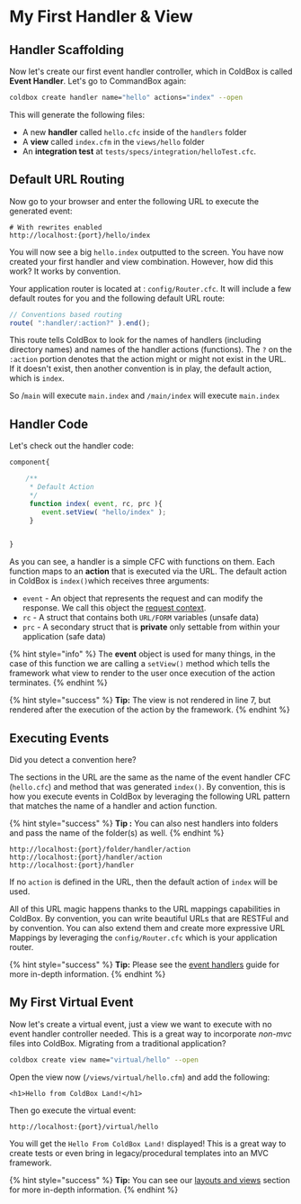 # My First Handler & View

## Handler Scaffolding

Now let's create our first event handler controller, which in ColdBox is called **Event Handler**. Let's go to CommandBox again:

```bash
coldbox create handler name="hello" actions="index" --open
```

This will generate the following files:

* A new **handler** called `hello.cfc` inside of the `handlers` folder
* A **view** called `index.cfm` in the `views/hello` folder&#x20;
* An **integration test** at `tests/specs/integration/helloTest.cfc`.&#x20;

## Default URL Routing

Now go to your browser and enter the following URL to execute the generated event:

```
# With rewrites enabled
http://localhost:{port}/hello/index
```

You will now see a big `hello.index` outputted to the screen. You have now created your first handler and view combination.  However, how did this work?  It works by convention.

Your application router is located at : `config/Router.cfc`.  It will include a few default routes for you and the following default URL route:

```javascript
// Conventions based routing
route( ":handler/:action?" ).end();
```

This route tells ColdBox to look for the names of handlers (including directory names) and names of the handler actions (functions).  The `?` on the `:action` portion denotes that the action might or might not exist in the URL.  If it doesn't exist, then another convention is in play, the default action, which is `index`.

So /`main` will execute `main.index` and `/main/index` will execute `main.index`

## Handler Code

Let's check out the handler code:

```javascript
component{

    /**
     * Default Action
     */
     function index( event, rc, prc ){
        event.setView( "hello/index" );
     }


}
```

As you can see, a handler is a simple CFC with functions on them. Each function maps to an **action** that is executed via the URL. The default action in ColdBox is `index()`which receives three arguments:

* `event` - An object that represents the request and can modify the response. We call this object the [request context](../../the-basics/request-context.md).
* `rc` - A struct that contains both `URL/FORM` variables (unsafe data)
* `prc` - A secondary struct that is **private** only settable from within your application (safe data)

{% hint style="info" %}
The **event** object is used for many things, in the case of this function we are calling a `setView()` method which tells the framework what view to render to the user once execution of the action terminates.
{% endhint %}

{% hint style="success" %}
**Tip:** The view is not rendered in line 7, but rendered after the execution of the action by the framework.
{% endhint %}

## Executing Events

Did you detect a convention here?

The sections in the URL are the same as the name of the event handler CFC (`hello.cfc`) and method that was generated `index()`. By convention, this is how you execute events in ColdBox by leveraging the following URL pattern that matches the name of a handler and action function.

{% hint style="success" %}
**Tip :** You can also nest handlers into folders and pass the name of the folder(s) as well.
{% endhint %}

```
http://localhost:{port}/folder/handler/action
http://localhost:{port}/handler/action
http://localhost:{port}/handler
```

If no `action` is defined in the URL, then the default action of `index` will be used.

All of this URL magic happens thanks to the URL mappings capabilities in ColdBox. By convention, you can write beautiful URLs that are RESTFul and by convention. You can also extend them and create more expressive URL Mappings by leveraging the `config/Router.cfc` which is your application router.

{% hint style="success" %}
**Tip:** Please see the [event handlers](../../the-basics/event-handlers/) guide for more in-depth information.
{% endhint %}

## My First Virtual Event

Now let's create a virtual event, just a view we want to execute with no event handler controller needed. This is a great way to incorporate _non-mvc_ files into ColdBox.  Migrating from a traditional application?

```bash
coldbox create view name="virtual/hello" --open
```

Open the view now (`/views/virtual/hello.cfm`) and add the following:

```markup
<h1>Hello from ColdBox Land!</h1>
```

Then go execute the virtual event:

```
http://localhost:{port}/virtual/hello
```

You will get the `Hello From ColdBox Land!` displayed! This is a great way to create tests or even bring in legacy/procedural templates into an MVC framework.

{% hint style="success" %}
**Tip:** You can see our [layouts and views](../../the-basics/layouts-and-views/) section for more in-depth information.
{% endhint %}
